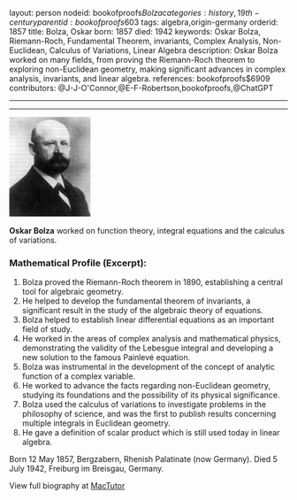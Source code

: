 layout: person
nodeid: bookofproofs$Bolza
categories: history,19th-century
parentid: bookofproofs$603
tags: algebra,origin-germany
orderid: 1857
title: Bolza, Oskar
born: 1857
died: 1942
keywords: Oskar Bolza, Riemann-Roch, Fundamental Theorem, invariants, Complex Analysis, Non-Euclidean, Calculus of Variations, Linear Algebra
description: Oskar Bolza worked on many fields, from proving the Riemann-Roch theorem to exploring non-Euclidean geometry, making significant advances in complex analysis, invariants, and linear algebra.
references: bookofproofs$6909
contributors: @J-J-O'Connor,@E-F-Robertson,bookofproofs,@ChatGPT

---



---

![Bolza.jpg](https://github.com/bookofproofs/bookofproofs.github.io/blob/main/_sources/_assets/images/portraits/Bolza.jpg?raw=true)

**Oskar Bolza** worked on function theory, integral equations and the calculus of variations.

### Mathematical Profile (Excerpt):
1. Bolza proved the Riemann-Roch theorem in 1890, establishing a central tool for algebraic geometry. 
2. He helped to develop the fundamental theorem of invariants, a significant result in the study of the algebraic theory of equations. 
3. Bolza helped to establish linear differential equations as an important field of study. 
4. He worked in the areas of complex analysis and mathematical physics, demonstrating the validity of the Lebesgue integral and developing a new solution to the famous Painlevé equation. 
5. Bolza was instrumental in the development of the concept of analytic function of a complex variable. 
6. He worked to advance the facts regarding non-Euclidean geometry, studying its foundations and the possibility of its physical significance. 
7. Bolza used the calculus of variations to investigate problems in the philosophy of science, and was the first to publish results concerning multiple integrals in Euclidean geometry.
8. He gave a definition of scalar product which is still used today in linear algebra.

Born 12 May 1857, Bergzabern, Rhenish Palatinate (now Germany). Died 5 July 1942, Freiburg im Breisgau, Germany.

View full biography at [MacTutor](https://mathshistory.st-andrews.ac.uk/Biographies/Bolza/)
